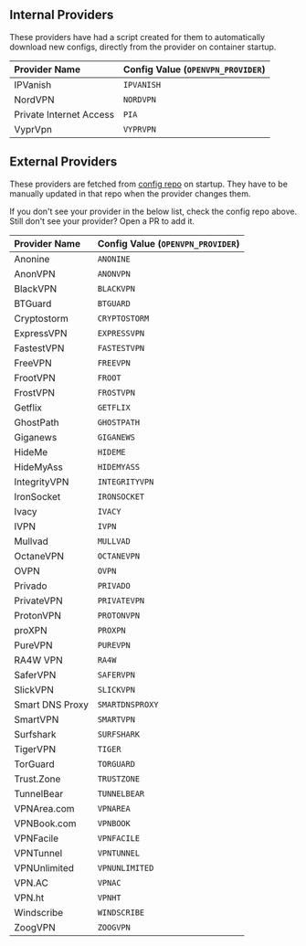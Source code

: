 ## Internal Providers

These providers have had a script created for them to automatically download new configs, directly from the provider on container startup.

| Provider Name           | Config Value (`OPENVPN_PROVIDER`) |
| :---------------------- | :-------------------------------- |
| IPVanish                | `IPVANISH`                        |
| NordVPN                 | `NORDVPN`                         |
| Private Internet Access | `PIA`                             |
| VyprVpn                 | `VYPRVPN`                         |

## External Providers

These providers are fetched from [config repo](https://github.com/haugene/vpn-configs-contrib) on startup.
They have to be manually updated in that repo when the provider changes them.

If you don't see your provider in the below list, check the config repo above. Still don't see your provider? Open a PR to add it.

| Provider Name   | Config Value (`OPENVPN_PROVIDER`) |
| :-------------- | :-------------------------------- |
| Anonine         | `ANONINE`                         |
| AnonVPN         | `ANONVPN`                         |
| BlackVPN        | `BLACKVPN`                        |
| BTGuard         | `BTGUARD`                         |
| Cryptostorm     | `CRYPTOSTORM`                     |
| ExpressVPN      | `EXPRESSVPN`                      |
| FastestVPN      | `FASTESTVPN`                      |
| FreeVPN         | `FREEVPN`                         |
| FrootVPN        | `FROOT`                           |
| FrostVPN        | `FROSTVPN`                        |
| Getflix         | `GETFLIX`                         |
| GhostPath       | `GHOSTPATH`                       |
| Giganews        | `GIGANEWS`                        |
| HideMe          | `HIDEME`                          |
| HideMyAss       | `HIDEMYASS`                       |
| IntegrityVPN    | `INTEGRITYVPN`                    |
| IronSocket      | `IRONSOCKET`                      |
| Ivacy           | `IVACY`                           |
| IVPN            | `IVPN`                            |
| Mullvad         | `MULLVAD`                         |
| OctaneVPN       | `OCTANEVPN`                       |
| OVPN            | `OVPN`                            |
| Privado         | `PRIVADO`                         |
| PrivateVPN      | `PRIVATEVPN`                      |
| ProtonVPN       | `PROTONVPN`                       |
| proXPN          | `PROXPN`                          |
| PureVPN         | `PUREVPN`                         |
| RA4W VPN        | `RA4W`                            |
| SaferVPN        | `SAFERVPN`                        |
| SlickVPN        | `SLICKVPN`                        |
| Smart DNS Proxy | `SMARTDNSPROXY`                   |
| SmartVPN        | `SMARTVPN`                        |
| Surfshark       | `SURFSHARK`                       |
| TigerVPN        | `TIGER`                           |
| TorGuard        | `TORGUARD`                        |
| Trust.Zone      | `TRUSTZONE`                       |
| TunnelBear      | `TUNNELBEAR`                      |
| VPNArea.com     | `VPNAREA`                         |
| VPNBook.com     | `VPNBOOK`                         |
| VPNFacile       | `VPNFACILE`                       |
| VPNTunnel       | `VPNTUNNEL`                       |
| VPNUnlimited    | `VPNUNLIMITED`                    |
| VPN.AC          | `VPNAC`                           |
| VPN.ht          | `VPNHT`                           |
| Windscribe      | `WINDSCRIBE`                      |
| ZoogVPN         | `ZOOGVPN`                         |
